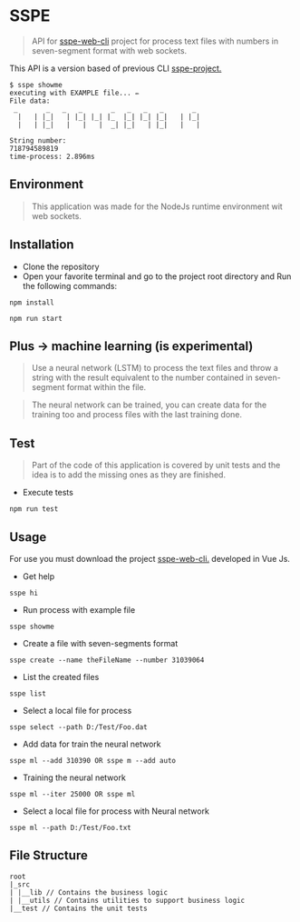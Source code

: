 # SSPE

> API for <a href="https://github.com/harvic3/sspe-web-cli">sspe-web-cli</a> project for process text files with numbers in seven-segment format with web sockets. 

This API is a version based of previous CLI <a href="https://github.com/harvic3/sspe-project" >sspe-project.</a>

```console
$ sspe showme
executing with EXAMPLE file... ✏️
File data:
 _       _   _   _       _   _   _   _       _
  |   | |_|   | |_| |_| |_  |_| |_| |_|   | |_|
  |   | |_|   |   |   |  _| |_|   | |_|   |   |

String number:
718794589819
time-process: 2.896ms
```

## Environment

> This application was made for the NodeJs runtime environment wit web sockets.

## Installation

- Clone the repository
- Open your favorite terminal and go to the project root directory and Run the following commands:

```console
npm install
```

```console
npm run start
```

## Plus -> machine learning (is experimental)

> Use a neural network (LSTM) to process the text files and throw a string with the result equivalent to the number contained in seven-segment format within the file.

> The neural network can be trained, you can create data for the training too and process files with the last training done.

## Test

> Part of the code of this application is covered by unit tests and the idea is to add the missing ones as they are finished.

- Execute tests

```console
npm run test
```

## Usage

For use you must download the project <a href="https://github.com/harvic3/sspe-web-cli">sspe-web-cli.</a> developed in Vue Js.

- Get help

```console
sspe hi
```

- Run process with example file

```console
sspe showme
```

- Create a file with seven-segments format

```console
sspe create --name theFileName --number 31039064
```

- List the created files

```console
sspe list
```

- Select a local file for process

```console
sspe select --path D:/Test/Foo.dat
```

- Add data for train the neural network

```console
sspe ml --add 310390 OR sspe m --add auto
```

- Training the neural network

```console
sspe ml --iter 25000 OR sspe ml
```

- Select a local file for process with Neural network

```console
sspe ml --path D:/Test/Foo.txt
```

## File Structure

```
root
|_src
| |__lib // Contains the business logic
| |__utils // Contains utilities to support business logic
|__test // Contains the unit tests
```
